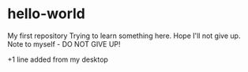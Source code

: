 # hello-world
My first repository
Trying to learn something here. Hope I'll not give up.
Note to myself - DO NOT GIVE UP!

+1 line added from my desktop
